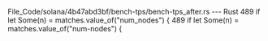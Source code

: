 File_Code/solana/4b47abd3bf/bench-tps/bench-tps_after.rs --- Rust
489     if let Some(n) = matches.value_of("num_nodes") {                                                                                                     489     if let Some(n) = matches.value_of("num-nodes") {

